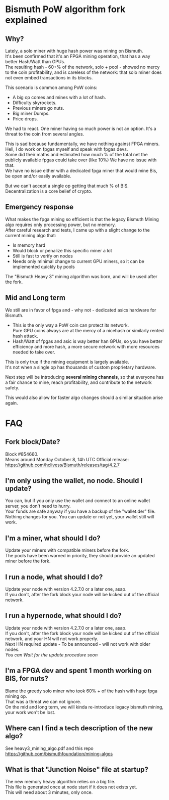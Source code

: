 # Bismuth PoW algorithm fork explained

## Why?

Lately, a solo miner with huge hash power was mining on Bismuth.  
It's been confirmed that it's an FPGA mining operation, that has a way better Hash/Watt than GPUs.  
The resulting hash - 60+% of the network, solo + pool - showed no mercy to the coin profitability, and is careless of the network: that solo miner does not even embed transactions in its blocks.  

This scenario is common among PoW coins: 
- A big op comes and mines with a lot of hash.   
- Difficulty skyrockets.  
- Previous miners go nuts.  
- Big miner Dumps.  
- Price drops.  

We had to react. One miner having so much power is not an option. It's a threat to the coin from several angles.

This is sad because fundamentally, we have nothing against FPGA miners.  
Hell, I do work on fpgas myself and speak with fpgas devs.  
Some did their maths and estimated how much % of the total net the publicly available fpgas could take over (like 10%)
We have no issue with that.  
We have no issue either with a dedicated fpga miner that would mine Bis, be open and/or easily available.

But we can't accept a single op getting that much % of BIS.  
Decentralization is a core belief of crypto.

## Emergency response

What makes the fpga mining so efficient is that the legacy Bismuth Mining algo requires only processing power, but no memory.  
After careful research and tests, I came up with a slight change to the current mining algo that:
- Is memory hard
- Would block or penalize this specific miner a lot
- Still is fast to verify on nodes
- Needs only minimal change to current GPU miners, so it can be implemented quickly by pools  

The "Bismuth Heavy 3" mining algorithm was born, and will be used after the fork.

## Mid and Long term

We still are in favor of fpga and - why not - dedicated asics hardware for Bismuth.  

- This is the only way a PoW coin can protect its network.  
  Pure GPU coins always are at the mercy of a nicehash or similarly rented hash attack.
- Hash/Watt of fpgas and asic is way better han GPUs, so you have better efficiency and more hash, a more secure network with more resources needed to take over.

This is only true if the mining equipment is largely available.  
It's not when a single op has thousands of custom proprietary hardware. 

Next step will be introducing **several mining channels**, so that everyone has a fair chance to mine, reach profitability, and contribute to the network safety.

This would also allow for faster algo changes should a similar situation arise again.
 

# FAQ

## Fork block/Date?

Block #854660.  
Means around Monday October 8, 14h UTC
Official release: https://github.com/hclivess/Bismuth/releases/tag/4.2.7

## I'm only using the wallet, no node. Should I update?
You can, but if you only use the wallet and connect to an online wallet server, you don't need to hurry.  
Your funds are safe anyway if you have a backup of the "wallet.der" file.  
Nothing changes for you. You can update or not yet, your wallet still will work.

## I'm a miner, what should I do?
Update your miners with compatible miners before the fork.  
The pools have been warned in priority, they should provide an updated miner before the fork.

## I run a node, what should I do?
Update your node with version 4.2.7.0 or a later one, asap.  
If you don't, after the fork block your node will be kicked out of the official network.

## I run a hypernode, what should I do?
Update your node with version 4.2.7.0 or a later one, asap.  
If you don't, after the fork block your node will be kicked out of the official network, and your HN will not work properly.   
Next HN required update - To be announced - will not work with older nodes.  
*You can Wait for the update procedure soon*

## I'm a FPGA dev and spent 1 month working on BIS, for nuts?
Blame the greedy solo miner who took 60% + of the hash with huge fpga mining op.    
That was a threat we can not ignore.  
On the mid and long term, we will kinda re-introduce legacy bismuth mining, your work won't be lost. 

## Where can I find a tech description of the new algo?
See heavy3_mining_algo.pdf and this repo https://github.com/bismuthfoundation/mining-algos

## What is that "Junction Noise" file at startup?
The new memory heavy algorithm relies on a big file.  
This file is generated once at node start if it does not exists yet.    
This will need about 3 minutes, only once.
